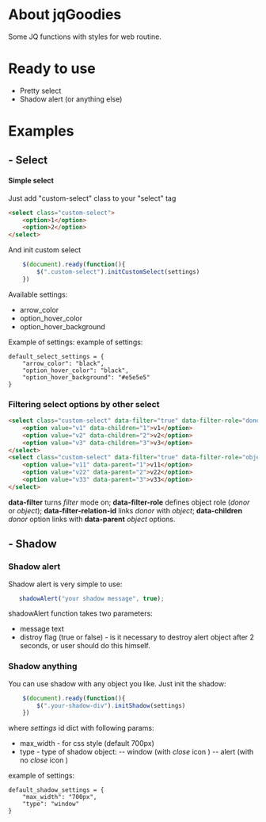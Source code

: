 # About jqGoodies
Some JQ functions with styles for web routine.

# Ready to use
- Pretty select
- Shadow alert (or anything else)
# Examples
## - Select
#### Simple select

Just add "custom-select" class to your "select" tag
```html
<select class="custom-select">
    <option>1</option>
    <option>2</option>
</select>
```
And init custom select
```javascript
    $(document).ready(function(){
        $(".custom-select").initCustomSelect(settings)
    })
```
Available settings:
- arrow_color
- option_hover_color
- option_hover_background

Example of settings:
example of settings:
```
default_select_settings = {
    "arrow_color": "black",
    "option_hover_color": "black", 
    "option_hover_background": "#e5e5e5"
}
```
### Filtering select options by other select
```html
<select class="custom-select" data-filter="true" data-filter-role="donor" data-filter-relation-id = "1">
    <option value="v1" data-children="1">v1</option>
    <option value="v2" data-children="2">v2</option>
    <option value="v3" data-children="3">v3</option>
</select>
<select class="custom-select" data-filter="true" data-filter-role="object" data-filter-relation-id = "1">
    <option value="v11" data-parent="1">v11</option>
    <option value="v22" data-parent="2">v22</option>
    <option value="v33" data-parent="3">v33</option>
</select>
```
**data-filter** turns *filter* mode on;
**data-filter-role** defines object role (*donor* or *object*);
**data-filter-relation-id** links *donor* with *object*;
**data-children** *donor* option links with **data-parent** *object* options.
## - Shadow
### Shadow alert  
Shadow alert is very simple to use:
```javascript
   shadowAlert("your shadow message", true);
```
shadowAlert function takes two parameters:
- message text
- distroy flag (true or false) - is it necessary to destroy alert object after 2 seconds, or user should do this himself.
### Shadow anything
You can use shadow with any object you like. Just init the shadow:
```javascript
    $(document).ready(function(){
        $(".your-shadow-div").initShadow(settings)
    })
```
where *settings* id dict with following params:
- max_width - for css style (default 700px)
- type - type of shadow object:
-- window (with *close* icon )
-- alert (with no *close* icon )

example of settings:
```
default_shadow_settings = {
    "max_width": "700px",
    "type": "window"
}
```
